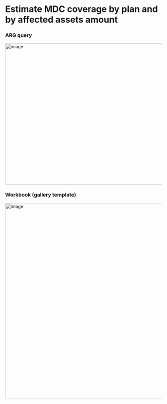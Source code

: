 # Estimate MDC coverage by plan and by affected assets amount

### ARG query

<img width="1589" height="454" alt="image" src="https://github.com/user-attachments/assets/c3ac776b-f7b4-4fde-8502-388293e04314" />


### Workbook (gallery template)

<img width="1884" height="630" alt="image" src="https://github.com/user-attachments/assets/ff9688e1-4f36-4143-aee4-7c8031136fe9" />




